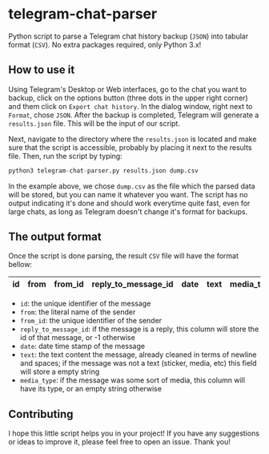 # telegram-chat-parser

Python script to parse a Telegram chat history backup (`JSON`) into tabular format (`CSV`). No extra packages required, only Python 3.x!

## How to use it

Using Telegram's Desktop or Web interfaces, go to the chat you want to backup, click on the options button (three dots in the upper right corner) and them click on `Export chat history`. In the dialog window, right next to `Format`, chose `JSON`. After the backup is completed, Telegram will generate a `results.json` file. This will be the input of our script.

Next, navigate to the directory where the `results.json` is located and make sure that the script is accessible, probably by placing it next to the results file. Then, run the script by typing:

```python
python3 telegram-chat-parser.py results.json dump.csv
```

In the example above, we chose `dump.csv` as the file which the parsed data will be stored, but you can name it whatever you want. The script has no output indicating it's done and should work everytime quite fast, even for large chats, as long as Telegram doesn't change it's format for backups.

## The output format

Once the script is done parsing, the result `CSV` file will have the format bellow:

| id | from | from_id | reply_to_message_id | date | text | media_type |
|----|------|---------|---------------------|------|------|------------|

 - `id`: the unique identifier of the message
 - `from`: the literal name of the sender
 - `from_id`: the unique identifier of the sender
 - `reply_to_message_id`: if the message is a reply, this column will store the id of that message, or -1 otherwise
 - `date`: date time stamp of the message
 - `text`: the text content the message, already cleaned in terms of newline and spaces; if the message was not a text (sticker, media, etc) this field will store a empty string
 - `media_type`: if the message was some sort of media, this column will have its type, or an empty string otherwise

## Contributing

I hope this little script helps you in your project! If you have any suggestions or ideas to improve it, please feel free to open an issue. Thank you!
